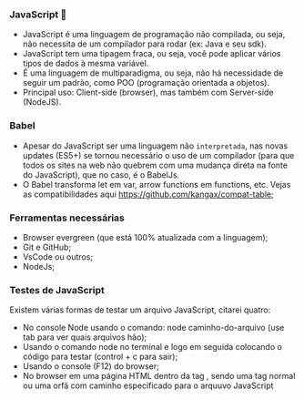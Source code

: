### JavaScript 👋

- JavaScript é uma linguagem de programação não compilada, ou seja, não necessita de um compilador para rodar (ex: Java e seu sdk).
- JavaScript tem uma tipagem fraca, ou seja, você pode aplicar vários tipos de dados à mesma variável.
- É uma linguagem de multiparadigma, ou seja, não há necessidade de seguir um padrão, como POO (programação orientada a objetos).
- Principal uso: Client-side (browser), mas também com Server-side (NodeJS).

### Babel

- Apesar do JavaScript ser uma linguagem não `interpretada`, nas novas updates (ES5+) se tornou necessário o uso de um compilador (para que todos os sites na web não quebrem com uma mudança direta na fonte do JavaScript), que no caso, é o BabelJs.
- O Babel transforma let em var, arrow functions em functions, etc. Vejas as compatibilidades aqui https://github.com/kangax/compat-table;

### Ferramentas necessárias

- Browser evergreen (que está 100% atualizada com a linguagem);
- Git e GitHub;
- VsCode ou outros;
- NodeJs;

### Testes de JavaScript

Existem várias formas de testar um arquivo JavaScript, citarei quatro:

- No console Node usando o comando: node caminho-do-arquivo (use tab para ver quais arquivos hão);
- Usando o comando node no terminal e logo em seguida colocando o código para testar (control + c para sair);
- Usando o console (F12) do browser;
- No browser em uma página HTML dentro da tag <script></script>, sendo uma tag normal ou uma orfã com caminho especificado para o arquuvo JavaScript <script src="./variaveis.js">.

### Algumas dicas e coisas a se fazer:

- Não colocar o script dentro do head (motivo: performance);
- Colocar o script orfão dentro do body, mas no fim (motivo: performance);
- Code plugin: Code Runner, deixa disponível um botão de "run" no canto superior direito, executando um arquivo (simulação do node caminho-do-arquivo, mas no arquivo que você está visualizando).

### Teorias:

- Alguns códigos só funcionam no browser (na DOM), como por exemplo, o alert(`Olá, mundo! 👋`). Esse código não funciona no terminal node por razões óbvias (o terminal não pode exibir uma alerta). A mensagem de erro é: Uncaught ReferenceError: alert is not defined;
- DOM: Document Object Model;
- Uma vez que você cria um let arry = []; e um let \_arry = [], os dois não tem o mesmo valor, então arry === \_arry retorna false. Isso porque ele compara o espaço alocado na memória para cada array

### Variáveis

- Podem ser criadas usando var, let ou const;
- Var é do ES5, funciona em diversos browsers;
- Let e const vieram a partir do ES2015, mas não funcionam em 100% dos browsers;
- É possível redeclarar o valor da variável infinitas vezes sem se preocupar com o tipo de dado (JavaScript não é uma linguagem tipada);
- Não é possível declarar duas variáveis com o mesmo nome `Com excessão se elas forem criadas com o uso de var` (por esse otivo e outros o uso de var vem sido desconsiderado);
- Let e var significam a mesma coisa (com excessão do erro citado acima), mas o const significa uma variável (constante) que não pode ter seu valor alterado (caso tente alterar seu valor, o JavaScrit apresentará o seguinte erro: TypeError: Assignment to constant variable);
- O JavaScript não aceita hifens na declaração de nomes de variáveis;
- O JavaScript também não aceita iniciar o nome com número, mas aceita se o número vier em segundo caractere para frente;
- O JavaScript também não aceita caracteres especiais, salvo \_ e $;
- É possível criar uma variável sem o uso de nenhuma palavra reservada, mas isso `faz com que o escopo dela seja global` (isso pode ser impedido com o uso do uso strict);

### Tipos de dados primitivos

- Os tipos primitivos são: Number (int e float), String e Boolean;
- Number int: números inteiros;
- Number float: `pontos flutuantes` ou números decimais;
- Typeof nome-da-variável para identificar o tipo de dado;

### Variáveis - String

- Variáveis tipo string são identificadas pelo uso de aspas;
- Em JavaScript o uso de aspas simples ou duplas não faz diferença alguma;
- Também há o uso de template literals, fazendo o uso de crase (ex: let nome = `Ryan`);
- É possível usar aspas simples dentro de aspas duplas e vice versa, mas nunca o mesmo tipo de aspas dentro do valor (ex: let teste = "variável com "aspas"" // erro; let testeDois = "variável com 'aspas'");
- A solução do problema de cima é dizer para o JavaScript que aquilo é literal com o uso de barras (ex: let teste = " meu nome é \"Ryan\" ");
- É possível colocar o valor de uma varíavel dentro de uma string e concatenar strings com o template literals (\* apenas no ES2015+ ex: let teste = `String com valor ${nome-da-variavel}`);

### Variáveis - Number

- Dois tipos: Int (inteiro) e Float (flutuante, decimal);

### Variáveis - Boolean

- Ou é true ou false;

### Variáveis - Undefined, Null e Symbol (ES2015)

- Undefined signifca que a váriavel foi declarada, mas não teve valor atribuído;
- Usar typeof ou console.log pode verificar se há algum valor;
- Uma variável com valor `null` tem como tipo o {object}. Isso é um erro de implementação do JavaScript, mas para não quebrar código antigo, este erro não foi resolvido.

### Variáveis - Conversão entre tipos

- O JavaScript é inteligente o suficiente para fazer uma conversão implícita, ou seja, ele sabe que não é possível multiplicar um número por uma string, então ele verifica se é possível fazer uma conversão de string para número, e se possível, faz a multiplicação;
- O item acima pode ser um problema na hora de somar números com strings, porque ele não vai somar, e sim concatenar;
- No item acima, o JavaScript transforma os 2 em string (por baixo dos panos) obs: o JavaScript apenas faz isso na hora de somar;
- Toda informação que vem na interface gráfica do JavaScript vem como string, mesmo que você coloque, por exemplo, um <input type="number">;

### Conversão entre tipos - parseInt() e parseFloat()

- let n1 = "10.89723". Usando o parseInt(n1), ele faz virar número ignorando completamente os números após a vírgula, deixando apenas como 10.
- Já o parseFloat(n1) transformaria em um número quebrado, exatamente como era quando string, ou seja: 10.89723.
- O float considera números decimais apenas os que tem (.), ou seja ignoraria e deixaria apenas se fosse: 10,89723.
- O parseInt ignora as letras e números que vem após os números (ex: 10ads1232, saída: 10);
- O parseInt retorna NaN se o primeiro caractere for uma string;
- O construtor Number() retorna NaN se houver qualquer letra dentro da string, ou seja, aceita apenas números;

### Conversão entre tipos - Number para String

- Alguns jeitos de converter:
- let teste = 10; teste = teste + "";
- teste.toString();
- decimais: 0 - 9, hexadecimais: 0 - f(15), binário: 0 e 1;
- O toString pode receber um parametro opcional para especificar a base de conversão (decimal, hexadecimal, binário, etc);

### Operadores aritiméticos

- Os operadores aritiméticos são: +, -, \*, /, %, \*\*;
- Resto de divisão: % (muito utilizado para recuperar números múltiplos de 3, etc);
- Potência: ** (não funciona em todos os browsers, ex: 2 ** 3);
- O sinal de / tem preferência, para mudar use ( );

### Operadores de atribuição

- Todos os operadores aritiméticos estão dentro dos operadores de atribuição;
- Operador mais usado: = (serve para atribuir valor a uma variável);
- Os outros operadores servem para o último valor da variável e atribuir com uma operação;
- Exemplo: atribuicaoDeValor += 7; (soma o último valor da variável com o 7);
- Os outros operadores são: =-, =/, =\*, =%, =\*\* (são dificilmente usados);

### Operadores de incremento e decremento

- Usados para somar ou diminuir 1;
- Exemplo de uso: let i = 0; i++ (pós-incremento);
- Exemplo de uso: let i = 0; ++i (pré-incremento);
- Exemplo de uso: let i = 1; i-- (pós-decremento);
- Exemplo de uso: let i = 1; --i (pré-decremento);
- Diferença entre pré e pós:
- Quanto a otimização, o pós-incremento faz uso de uma variável temporária para armazenar o valor de i antes do incremento, já o pré-incremento adiciona o valor a variável original, no entanto isto é uma otimização prematura e é estatisticamente insignificante.

### Operador de consciência nula

- É um operador lógico que retorna seu lado direito quando o operador esquerdo é `null`ou `undefined`;
- Importante relevar que ele não olha para os operadores `Falsy`, apenas se o valor é null ou undefined;
- ex: const foo = null ?? 'default string'; // default string
- ex: const baz = 0 ?? 42; // 0

### Operadores de comparação

- Igualdade de valor: ==;
- Igualdade de valor e tipo ===;
- Diferença de valor !=;
- Diferença de valor e tipo !==;
- Menor que: <;
- Maior que: >;
- Menor ou igual que: <=;
- Maior ou igual que: >=;
- console.log(10 > 2), retorna true;

### Operadores lógicos

- Três tipos: and (&&), or (||) e not (!);

### Precedência de operadores

- O operador && tem preferência, ou seja, é executado primeiro (ex: (idade >= 18 || paisPresentes) && comprouBilhete);
- A ordem do primeiro item pode ser mudada se for usado o operador ( ), então o código dentro dos parênteses será executado primeiro;
- Resposta do primeiro item: true, false

### If e Else

- if(expressão com retorno true) { código } else { código };
- if(!condição) verifica se a condição é falsa, se sim, então o if é executado;
- Também há o else if(condição) {}

### If e Else ternário

- Um jeito de fazer um if para códigos menores;
- `let changedIf = teste === 0 ? 'retorno true' : 'retorno false' `;

### Valores falsy e truthy

- Valores considerados true ou false quando há uma condição (ex: if e else);
- Dentro de estruturas condicionais alguns valores são avaliados como true ou false, por exemplo:
- Falsy (0, '', NaN, undefined, null, false); // obs: apenas '' e não ' '
- Todos os demais são considerados true;
- `0 ? console.log('true') : console.log('0 is false')` // '0 is false';

### Curto-circuito

- Usar os operadores lógico para executar expressões de forma mais elegante;
- O exemplo mais prático de curto-circuito é com o operador &&. Este operador verifica se a condição é true, se for ele vai para próxima condição que é uma função (ex: isValid && console.log('É válido'));
- Agora se for um operador Or(||), o JavaScript verifica se a primeiro condição é true, se não for ele olha a próxima condição que é uma função (ex: isValid || console.log('Não é válido')), mas se a primeira condição for true, ele deixa de observar a próxima e simplesmente não excuta nada;
- Valores falsy e truthy são observados também;

### Condicional Switch

- Um jeito de criar um if sem repetí-lo várias vezes;
- Switch(variável) { case comparação: comando; break; variavel === 'teste': comando; break; default: comando };
- O case faz referência a comparação da variável (igual ao parametro do if), o comando é o código que ele vai rodar e o break é o que define se o switch vai parar de ser executado quando aquele case for verdadeiro;
- O default é quase um else, caso nenhum case seja verdadeiro, o default será aplicado;

### Laços de repetição

- Ajuda a quebrar esforços repetitivos;
- While(repete o laço até que a condição seja false) { código } (obs: por favor, garanta que a condição vire false);
- Let indice = 0; while(indice < 10) { i++; console.log(indice) };
- For(let i = 0; j < 10; j++) { código };
- O for recebe 3 expressões, uma variável (você pode criar uma usando let ou var), a condição de repetição e um operador de incremento ou decremento da primeira expressão (variável);
- O do { código } while() {} faz com que a ação dentro do Do seja executada pelo menos uma vez;

### Continue vs break

- Palavras que mudam o flow de um loop;
- Break, continue e return;
- O break faz com que o for, while e o switch (podem haver mais) parem de executar x código;
- O continue faz com que o um código seja ignorado caso a condição seja verdadeira (tome cuidado ao usar no while, garanta que o incrementador seja executado);

### Break vs Return

- O return para de executar a função, enquanto break a executa uma última vez antes de terminar;
- O return para e função e pode retornar algo ao mesmo tempo;

### Funções

- Existem várias maneiras de se criar uma função, dentre elas estão as com declaração função, funcions expressions (com variáveis) e as arrow functions;
- function teste() { console.log('declaração de função') };
- const teste = function () { console.log('function express') };
- const teste = () => { console.log('arrows functions') }; // existe desde o ES2015

### Funções com retorno de valores

- Retornar valores (ex: retorna o dia da semana)
- function teste() { return 6 };
- let testeVar = teste();
- console.log(testeVar) // mostra 6;

### Funções que recebem paramêtros

- Funções que recebem valores dentro de suas chaves, podendo ser opcionais ou não, usando function teste(n1, n2 = null);

### Escopo de variáveis

- Escopo de bloco: variável ou função criadas dentro de outra função só tem o alcance de bloco, ou seja, apenas naquela função;
- Podem ser criadas variáveis de bloco com mesmo nome das globais;
- Funções criadas dentro de outras funções só tem escopo de bloco;

### Arrays

- Existem 2 tipos de criação de array, a sintaxe Formal e a literal (mais usada);
- Formal: const arr = new Array();
  // Use (valor) para iniciar com valor, ou sem para iniciá-la com valor nenhum. Use também para limpar o array de um jeito mais formal e elegante (ex: const a = [0, 1, 2]; a = new Array)
- Existem vários jeitos de colcoar valores, são alguns deles:
- arr[3] = 'teste'; arr.push('teste 2');
- Literal: const teste = [];

### Objetos

- Também há um jeito formal: const pessoa = new Object();
- Jeito literal: const pessoa = {};
- Você pode iterar objetos usando for in;
- Use .chave ou ['chave'] para buscar um valor ex: const pessoas = { nome: `Ryan` };
- console.log(pessoas.nome);

### Métodos

- São funções atreladas a objetos;
- const teste = { funcao: function (n) {...} };
- teste.funcao(n);
- Toda função dentro de um objeto é um `MÉTODO`, como por exemplo: método alert do obketo window (window.alert("Algo"));

### This

- O This em arrow functions é mudado, dependendo do contexto, não retorna nada.
- O This pode representar muitas coisas. Dependendo do contexo, como o de uma arrow function, ele referencia outra coisa na web, por exemplo, representa `o objeto window que contem os métodos alert, prompt, locate, etc`;
- Voltarei nesse módulo depois;

### Wrapper

- Com excessão de null e undefined, todos os tipos primitivos podem ser envolvidos usando o Wrapper, que basicamente é: (antes) const str = "teste" (agora) const new String("teste");
- Isso é pouco usado e faz com que o tipo deixe de ser string para ser um objeto de string fazendo com que a string agora tenha métodos por ser um objeto;

### Valor vs referência

...
let arry = [];
let \_arry = [];

arry === \_arry || console.log(false);
// Isso porque ele compara o espaço de memória do computador alocado a esse array
// Mas se eu disser que arry = \_arry, eu estou dizendo que eles compartilham o mesmo espaço de memória, e consecutivamente os mesmo valores;

arry = \_arry;

arry[0] = "teste";

console.log(arry, \_arry); // ["teste"] ["teste"]
...

- Ver mais em './revisão-de-lógica/valor-vs-referencia.js'

### indexOf e lastIndexOf

- IndexOf(1) retona a primeira posição do elemento dentro do array (retorna -1 se não existir);
- LastIndexOf(5) retona a última posição do elemento dentro do array (retorna -1 se não existir);

### Tratamento de erros (bloco try catch finnaly)

- Existem alguns meios de tratar erros e evitar que eles aconteçam, o mais popular é a função throw Error('mensagem';
- Essa função faz com que, se houver um erro (como de tipagem, por exemplo, visualizar melhor em './revisão-de-lógica/tratamento-de-erros.js'), retorna um console.log com a mensagem de erro.
- Usando o bloco try {} catch (error) {}, podemos dizer ao JavaScript: "ei, tente executar esse código", e se ele não conseguir, passa a executar as funções do bloco catch (ver melhor em './revisão-de-lógica/tratamento-de-erros.html');
- Excessão: o JavaScript ignora absolutamente todo, `todo` código abaixo se houver erros, mas se você usar um bloco try catch, ele continua a execução (ignora tudo que vem abaixo desse bloco);
- O bloco finnaly é executado se houver ou não um erro;

## Sistema léxico do JavaScript

- O que é uma instrução? Qualquer bloco de código que o JS interpreta (ex: 10 + 20);
- Existem comentários de uma única linha (//) e os de múltiplas linhas (/_ e _/);
- O JavaScript é case sensitive, ou seja diferencia letras maiúsculas de minúsculas;
- Existem palavras reservadas do JavaScript, ou seja, palavras que não podem ser usadas para dar nomes, como var, let, for, etc;
- Veja mais da spalavras reservadas em (Palavras reservadas)[https://www.google.com/search?q=palavras+reservadas+javascript&oq=palavras+reserva&aqs=chrome.4.0l3j69i57j0l6.4154j0j7&sourceid=chrome&ie=UTF-8];
- O ponto e vírgula é opcional no JavaScript, tudo depende do time em que você está trabalhando;
- Mas o ponto e vírgule obrigatório se você colocar 2 códigos na mesma linha (ex: let a = "oi"; teste())

### Use Strict

- Deixa o código mais seguro, diminuindo as chances de dar problema;
- Muda muita coisa no JavaScript
- Coloque "use strict" na primeira linha do código, atenção, `primeira linha` ou antes da primeira declaração;
- Uma das coisas que ele faz é evitar o criação de variáveis sem usar let, const ou var;
- (Site da mozzila) [https://developer.mozilla.org/pt-BR/docs/Web/JavaScript/Reference/Strict_mode];

## Funções

- Em Javascript, funções são objetos com a incrível capacidade de serem invocados;
- Podem ser literais, isto é, sem usar o operador new para criar a função;
- Até o ES5, funções eram o único jeito de gerar escopo de variáveis;
- Podem ser IIFE (Immediately Invoked Function Expression), isto é, podem ser invocadas imediatamente;
- IIFE não é necessário se você está usando bundle, node ou esModule;
- Ver mais sobre `IIFE` em './funcoes/IIFE.html';
- Podem ter propriedades internas como arguments e names;
- Nomes podem ser opcionais, ou seja, as funções podem ser anônimas

### IIFE

- `Não é necessário se você já estiver usando um Bundle (Webpack, Parcel, etc), USModules (browsers evergreen) ou se você programar em NodeJs`
- As IIFE (funções auto-invocáveis) são funções que tem como objetivo suprir o problema das funções onInit no JS base (se você tem 2 scripts com o mesmo nome de função, ex: function init() {...} init(), o Js não compreende que são duas funções diferentes, ou seja, evita poluição de escopo global), por isso, foi criado as IIFE's;
- Sintaxe: (function () {console.log('On init!')})();
- Você pode passar argumentos para essas funções usando (function (n1, n2){...})(0, 4500);
- Você pode passar como argumento final as variáveis window e document (reservadas do Js) veja melhor e, './funcoes/IIFE-menu.js';

### Hoisting

- Hoisting é a capacidade do interpretador do JavaScript de içar funções e var's para o começo do código;
- Isso permite com que você possa criar uma `function` teste () na linha 10 e o chame da linha 1 sem dar problemas;
- Isso também funciona com `var`'s, mas não com const e let, isso faz com que quando você criar uma var na linha 70 e a chama na linha 20, ou até mesmo 69, um erro não retornará, e sim a variável com valor undefined, isso porque ela existe, mas ainda não teve seu valor atribuído (linha 70);

### Propriedade Arguments

- A propriedade arguments nasceu para suprir a necessidade de ter infinitos argumentos dentro de uma função;
- Quando você desejar usar o arguments, não é necessário adicionar argumentos nos () de uma função, só precisa chamar o arguments, exemplo: `test(){console.log(arguments)}; test(1, 2, 3, 5, 7, 1, 10, 'oi', [0, 4, 5])` // output: { '0': 1, '1': 2, '2': 3, '3': 5, etc };
- Veja mais sobre o uso em './funcoes/arguments.js';
- Arguments tem uma estrutura bem parecida com array, por isso, sua alcunha é 'array like';
- É possível pegar um item específico com arguments[index], exatamente igual a um Array;
- Arguments não existem dentro de `arrow functions`, só existem em IIEF's, Function expression ou function declaration;

### Propriedade name

- A propriedade name não é muito utilizada, mas ela retorna o nome da função, sua sintaxe é console.log(nomeDaDuncao.name);
- Funciona com todos os tipos de função, mas se for uma function declaration e o segundo bloco de função for nomeada, ela retorna o segundo nome, ex: const test = function opa() {...}; console.log(test.name); // 'opa';

### Objetos de primeira classe

- Funções são tratadas como objetos, ou seja objetos de primeira classe. Isso faz com que seja possível passar uma fn (função) como paramêtro para outra (um callback, cd), fazer que uma fn seja retornada por outra, que uma fn seja proriredade de um objeto, ou seja, um método, e também que uma fn tenha suas próprias propriedades;
- Callbacks são meios de passar uma função como parâmetro de uma função, assim, podem executá-la dentro do corpo da própria (ex: function test(cb){} test(() => conosole.log('opa')););
- Closures são meios de "guardar um cachê e usá-lo depois", ou seja você pode retornar uma função dentro de outra função, e se, você passar um parãmetro no primeiro corpo, ele fica em 'cachê'para ser usado quando necessário (veja mais em './funcoes/obj-primeira-classe.js');
- Prorpiedade é outro meio de guardar um cachê, mas como forma de variável. Crie uma função e depois use nomeDaFuncao.nomeDaVarivel = valor (veja mais em './funcoes/obj-primeira-classe.js');

## DOM - Parte I

- O que é a DOM? (Document Object Model) é uma API disponível apenas nos browsers que edita o que é mostrado na tela;
- DOM é uma árvore que representa o HTML (mundo do javascript), onde nós podemos mudar a dom que será refletido no HTML e vice versa;
- O F12, por exemplo, mostra o DOM, e se você mudar o DOM, reflete momentaneamente no HTML;
- A dom é representada pela variável document, tanto que se você der um log nela, será possível visualizar o "html" da pagína;
- Então, se você quiser mudar um h1, por exemplo, você terá que usar document.[...];
- Você pode usar um id, tag ou classe pra selecionar e mudar um elemento DOM;
- document.getElementById("opa").textContent = "olaaar" // isso mudará o texto do elemento com id opa;

### Diferença entre querySelector e getElement

- O querySelector aceita tanto classe, quanto id e outros parametros de seleção.. Porém, isso faz com que você tenha que colocar a estrutura, exemplo: document.querySelector("#opa"), ele pega o primeiro elemento com o seletor (o que pega todos é o querySelectorAll);
- O getElement, aceita apenas a estrutura definida para aquela função, getElementById = id, geteElementByClassName = class;
- O querySelecot vasculha a DOM inteira para achar o parâmetro, já o getElement vai direto no que você escolheu (ele usa os parâmetros do css, então .class, #id, etc) // querySelector("#opa p");

### DOM - Seletores

- document.getElementById('title1') - pega um único elemento pelo id;
- document.getElementsByTagName() - pega elementos pela tag em forma de array like;
- document.getElementsByClassName() - pega elementos pela classe em forma de array like, ou seja, retorna todos os objetos com aquela classe, então para mudar, por exemplo, o texto de um elemento com a classe title1, você pode usar document.getElementsByClassName('title1')[0].textContent = 'olaaa';
- document.querySelector('#paragrafo2') - pega os elementos pelo seletor css, ou seja, #test, .test;
- document.querySelectorAll() pega todos os elementos pelo seletor css, ou seja, #test, .test, em forma de array like (nodeList);
- O document.getElementByClassName() retorna uma coleção de elementos, array like, e para que você possa mexer em cada um individualemente, é necessário usar [index].comando();
- O item acima também reflete no tagname e selectorAll;

### innerHTML vs innerText vs textContent

- O innerHTMl rendereiza tanto tags, quanto texto // document.querySelector('#paragrafo2').innerHTML = '<h1>Ola</h1>' // Ola;
- O innerText rendereiza apenas texto // document.querySelector('#paragrafo2').innerText = '<h1>Ola</h1>' // <h1>Ola</h1>;

## Pegar tag filha ou tag pai de um elemento

...
const htmlElement = document.querySelector('#top-bar');
const pai = htmlElement.parentElement;
// const filho = htmlElement.firstElementChild;
const filho = htmlElement.children[0]; // (isso porque retorna um array like)
...

## Remover elementos do DOM

...
const htmlElement = document.querySelector(".top-bar p");
const htmlFather = htmlElement.parentElement;
console.log(htmlFather.parentElement);
htmlFather.parentElement.removeChild(htmlFather);
...

## Arrays

-
